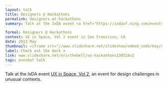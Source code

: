 ```yaml
---
layout: talk
title: Designers @ Hackathons
permalink: designers-at-hackathons
summary: Talk at the IxDA event <a href="https://ixdasf.ning.com/events/ux-in-space-vol-2">UX in Space, Vol 2</a>, an event for design challenges in unusual contexts.

formal: Designers @ Hackathons
context: UX in Space, Vol 2 event in San Francisco, CA
date: 2013 May
thumbnail: <iframe src="//www.slideshare.net/slideshow/embed_code/key/qzDSGEmgFnWfQt" width="595" height="485" frameborder="0" marginwidth="0" marginheight="0" scrolling="no" allowfullscreen> </iframe>
label: Check out the deck >
link: www.slideshare.net/ericthebell/ux-hackathons130516v2
tags: oneshot talk
---
```


Talk at the IxDA event <a href="https://ixdasf.ning.com/events/ux-in-space-vol-2">UX in Space, Vol 2</a>, an event for design challenges in unusual contexts.